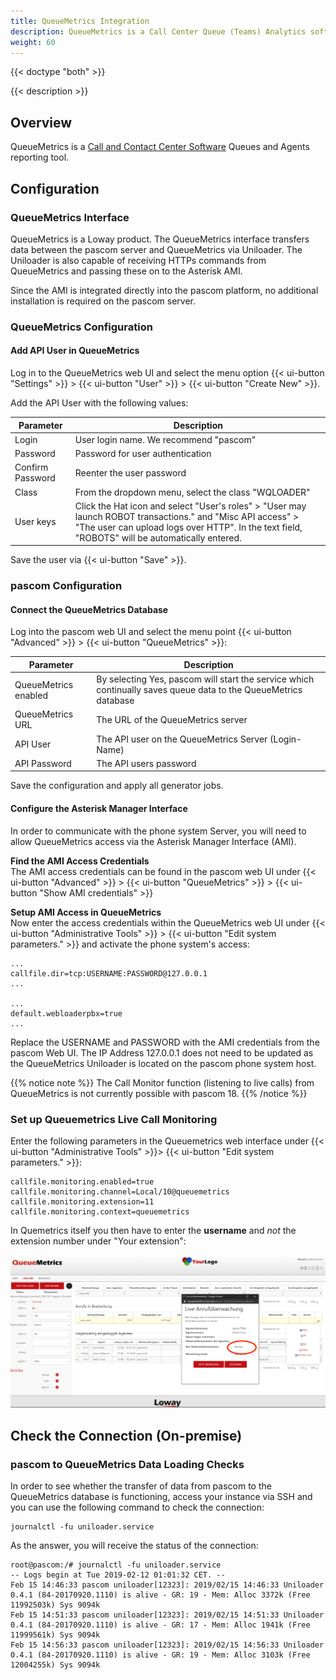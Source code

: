 ```yaml
---
title: QueueMetrics Integration
description: QueueMetrics is a Call Center Queue (Teams) Analytics software.
weight: 60
---
```


{{< doctype "both"  >}}

{{< description >}}

## Overview

QueueMetrics is a [Call and Contact Center Software](https://www.pascom.net/en/business-phone-system/call-contact-center// "pascom Contact Center Solutions") Queues and Agents reporting tool. 

## Configuration

### QueueMetrics Interface

QueueMetrics is a Loway product. The QueueMetrics interface transfers data between the pascom server and QueueMetrics via Uniloader. The Uniloader is also capable of receiving HTTPs commands from QueueMetrics and passing these on to the Asterisk AMI. 

Since the AMI is integrated directly into the pascom platform, no additional installation is required on the pascom server.

### QueueMetrics Configuration

#### Add API User in QueueMetrics

Log in to the QueueMetrics web UI and select the menu option {{< ui-button "Settings" >}} > {{< ui-button "User" >}} > {{< ui-button "Create New" >}}.

Add the API User with the following values:

|Parameter|Description|
|---------|---------|
|Login|User login name. We recommend "pascom"|
|Password|Password for user authentication|
|Confirm Password|Reenter the user password|
|Class|From the dropdown menu, select the class "WQLOADER" |
|User keys| Click the Hat icon and select "User's roles" > "User may launch ROBOT transactions." and "Misc API access" > "The user can upload logs over HTTP". In the text field, "ROBOTS" will be automatically entered.|

Save the user via {{< ui-button "Save" >}}.

### pascom Configuration

#### Connect the QueueMetrics Database

Log into the pascom web UI and select the menu point {{< ui-button "Advanced" >}} > {{< ui-button "QueueMetrics" >}}:

|Parameter|Description|
|---------|---------|
|QueueMetrics enabled| By selecting Yes, pascom will start the service which continually saves queue data to the QueueMetrics database|
|QueueMetrics URL|The URL of the QueueMetrics server|
|API User|The API user on the QueueMetrics Server (Login-Name)|
|API Password|The API users password|

Save the configuration and apply all generator jobs.

#### Configure the Asterisk Manager Interface

In order to communicate with the phone system Server, you will need to allow QueueMetrics access via the Asterisk Manager Interface (AMI).

**Find the AMI Access Credentials**       
The AMI access credentials can be found in the pascom web UI under {{< ui-button "Advanced" >}} > {{< ui-button "QueueMetrics" >}} > {{< ui-button "Show AMI credentials" >}}

**Setup AMI Access in QueueMetrics**      
Now enter the access credentials within the QueueMetrics web UI under {{< ui-button "Administrative Tools" >}} > {{< ui-button "Edit system parameters." >}} and activate the phone system's access:


    ...
    callfile.dir=tcp:USERNAME:PASSWORD@127.0.0.1
    ...

    ...
    default.webloaderpbx=true
    ...


Replace the USERNAME and PASSWORD with the AMI credentials from the pascom Web UI. The IP Address 127.0.0.1 does not need to be updated as the QueueMetrics Uniloader is located on the pascom phone system host.


{{% notice note %}}
The Call Monitor function (listening to live calls) from QueueMetrics is not currently possible with pascom 18. 
{{% /notice %}}

### Set up Queuemetrics Live Call Monitoring

Enter the following parameters in the Queuemetrics web interface under {{< ui-button "Administrative Tools" >}}> {{< ui-button "Edit system parameters." >}}:

```
callfile.monitoring.enabled=true
callfile.monitoring.channel=Local/10@queuemetrics
callfile.monitoring.extension=11
callfile.monitoring.context=queuemetrics
```

In Quemetrics itself you then have to enter the **username** and _not_ the extension number under "Your extension":

![Queuemetrics Live Call Monitoring](spy-queuemetrics.png)


## Check the Connection (On-premise)

### pascom to QueueMetrics Data Loading Checks

In order to see whether the transfer of data from pascom to the QueueMetrics database is functioning, access your instance via SSH and you can use the following command to check the connection:

    journalctl -fu uniloader.service


As the answer, you will receive the status of the connection:


    root@pascom:/# journalctl -fu uniloader.service            
    -- Logs begin at Tue 2019-02-12 01:01:32 CET. --
    Feb 15 14:46:33 pascom uniloader[12323]: 2019/02/15 14:46:33 Uniloader 0.4.1 (84-20170920.1110) is alive - GR: 19 - Mem: Alloc 3372k (Free 11992503k) Sys 9094k
    Feb 15 14:51:33 pascom uniloader[12323]: 2019/02/15 14:51:33 Uniloader 0.4.1 (84-20170920.1110) is alive - GR: 17 - Mem: Alloc 1941k (Free 11999561k) Sys 9094k
    Feb 15 14:56:33 pascom uniloader[12323]: 2019/02/15 14:56:33 Uniloader 0.4.1 (84-20170920.1110) is alive - GR: 19 - Mem: Alloc 3103k (Free 12004255k) Sys 9094k

